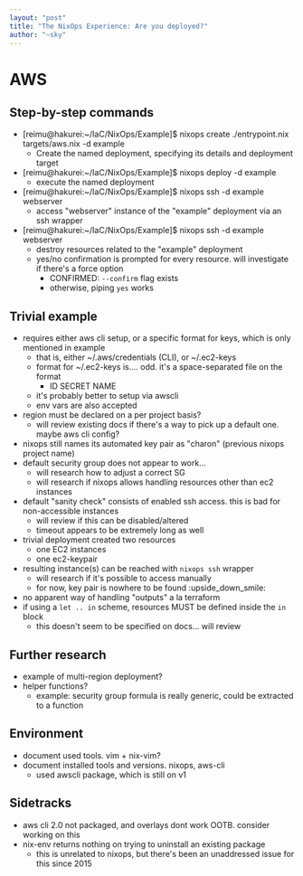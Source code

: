 ```yaml
---
layout: "post"
title: "The NixOps Experience: Are you deployed?"
author: "~sky"
---
```


# AWS

## Step-by-step commands

* [reimu@hakurei:~/IaC/NixOps/Example]$ nixops create ./entrypoint.nix targets/aws.nix -d example
  * Create the named deployment, specifying its details and deployment target
* [reimu@hakurei:~/IaC/NixOps/Example]$ nixops deploy -d example
  * execute the named deployment
* [reimu@hakurei:~/IaC/NixOps/Example]$ nixops ssh -d example webserver
  * access "webserver" instance of the "example" deployment via an ssh wrapper
* [reimu@hakurei:~/IaC/NixOps/Example]$ nixops ssh -d example webserver
  * destroy resources related to the "example" deployment
  * yes/no confirmation is prompted for every resource. will investigate if there's a force option
    * CONFIRMED: `--confirm` flag exists
    * otherwise, piping `yes` works

## Trivial example

* requires either aws cli setup, or a specific format for keys, which is only mentioned in example
  * that is, either ~/.aws/credentials (CLI), or ~/.ec2-keys
  * format for ~/.ec2-keys is.... odd. it's a space-separated file on the format
    * ID SECRET NAME
  * it's probably better to setup via awscli
  * env vars are also accepted
* region must be declared on a per project basis?
  * will review existing docs if there's a way to pick up a default one. maybe aws cli config?
* nixops still names its automated key pair as "charon" (previous nixops project name)
* default security group does not appear to work...
  * will research how to adjust a correct SG
  * will research if nixops allows handling resources other than ec2 instances
* default "sanity check" consists of enabled ssh access. this is bad for non-accessible instances
  * will review if this can be disabled/altered
  * timeout appears to be extremely long as well
* trivial deployment created two resources
  * one EC2 instances
  * one ec2-keypair
* resulting instance(s) can be reached with `nixops ssh` wrapper
  * will research if it's possible to access manually
  * for now, key pair is nowhere to be found :upside_down_smile:
* no apparent way of handling "outputs" a la terraform
* if using a `let .. in` scheme, resources MUST be defined inside the `in` block
  * this doesn't seem to be specified on docs... will review

## Further research

* example of multi-region deployment?
* helper functions?
  * example: security group formula is really generic, could be extracted to a function

## Environment

* document used tools. vim + nix-vim?
* document installed tools and versions. nixops, aws-cli
  * used awscli package, which is still on v1

## Sidetracks

* aws cli 2.0 not packaged, and overlays dont work OOTB. consider working on this
* nix-env returns nothing on trying to uninstall an existing package
  * this is unrelated to nixops, but there's been an unaddressed issue for this since 2015
